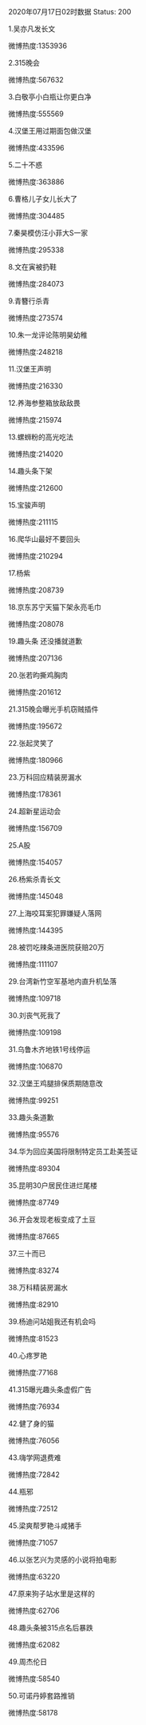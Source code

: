 2020年07月17日02时数据
Status: 200

1.吴亦凡发长文

微博热度:1353936

2.315晚会

微博热度:567632

3.白敬亭小白瓶让你更白净

微博热度:555569

4.汉堡王用过期面包做汉堡

微博热度:433596

5.二十不惑

微博热度:363886

6.曹格儿子女儿长大了

微博热度:304485

7.秦昊模仿汪小菲大S一家

微博热度:295338

8.文在寅被扔鞋

微博热度:284073

9.青簪行杀青

微博热度:273574

10.朱一龙评论陈明昊幼稚

微博热度:248218

11.汉堡王声明

微博热度:216330

12.养海参整箱放敌敌畏

微博热度:215974

13.螺蛳粉的高光吃法

微博热度:214020

14.趣头条下架

微博热度:212600

15.宝骏声明

微博热度:211115

16.爬华山最好不要回头

微博热度:210294

17.杨紫

微博热度:208739

18.京东苏宁天猫下架永亮毛巾

微博热度:208078

19.趣头条 还没播就道歉

微博热度:207136

20.张若昀撕鸡胸肉

微博热度:201612

21.315晚会曝光手机窃贼插件

微博热度:195672

22.张起灵笑了

微博热度:180966

23.万科回应精装房漏水

微博热度:178361

24.超新星运动会

微博热度:156709

25.A股

微博热度:154057

26.杨紫杀青长文

微博热度:145048

27.上海咬耳案犯罪嫌疑人落网

微博热度:144395

28.被罚吃辣条进医院获赔20万

微博热度:111107

29.台湾新竹空军基地内直升机坠落

微博热度:109718

30.刘丧气死我了

微博热度:109198

31.乌鲁木齐地铁1号线停运

微博热度:106870

32.汉堡王鸡腿排保质期随意改

微博热度:99251

33.趣头条道歉

微博热度:95576

34.华为回应美国将限制特定员工赴美签证

微博热度:89304

35.昆明30户居民住进烂尾楼

微博热度:87749

36.开会发现老板变成了土豆

微博热度:87665

37.三十而已

微博热度:83274

38.万科精装房漏水

微博热度:82910

39.杨迪问站姐我还有机会吗

微博热度:81523

40.心疼罗艳

微博热度:77168

41.315曝光趣头条虚假广告

微博热度:76934

42.健了身的猫

微博热度:76056

43.嗨学网退费难

微博热度:72842

44.瓶邪

微博热度:72512

45.梁爽帮罗艳斗咸猪手

微博热度:71057

46.以张艺兴为灵感的小说将拍电影

微博热度:63220

47.原来狗子站水里是这样的

微博热度:62706

48.趣头条被315点名后暴跌

微博热度:62082

49.周杰伦日

微博热度:58540

50.可诺丹婷套路推销

微博热度:58178


